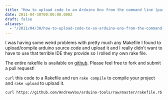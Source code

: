 ```yaml
---
title: "How to upload code to an Arduino Uno from the command line (part 2)"
date: 2011-04-30T00:00:00.000Z
draft: false
aliases:
  - "/2011/04/30/how-to-upload-code-to-an-arduino-uno-from-the-command-line-part-2"
---
```

I was having some weird problems with pretty much any Makefile I found to upload/compile arduino source code and upload it and I really didn't want to have to use that terrible IDE they provide so I rolled my own rake file.

  The entire rakefile is available on [github](https://github.com/AndrewVos/arduino-tools). Please feel free to fork and submit a pull request!

`curl` this code to a Rakefile and run `rake compile` to compile your project and `rake upload` to upload it.

```bash
curl https://github.com/AndrewVos/arduino-tools/raw/master/rakefile.rb > Rakefile
```